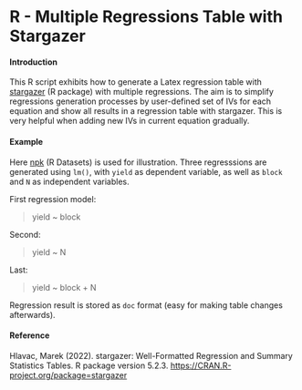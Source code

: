 # R - Multiple Regressions Table with Stargazer
#### Introduction

This R script exhibits how to generate a Latex regression table with [stargazer](https://cran.r-project.org/web/packages/stargazer/stargazer.pdf) (R package) with multiple regressions. The aim is to simplify regressions generation processes by user-defined set of IVs for each equation and show all results in a regression table with stargazer. This is very helpful when adding new IVs in current equation gradually.

#### Example
Here [npk](https://stat.ethz.ch/R-manual/R-devel/library/datasets/html/npk.html) (R Datasets) is used for illustration. Three regresssions are generated using ```lm()```, with ```yield``` as dependent variable, as well as ```block``` and ```N``` as independent variables. 

First regression model:
> yield ~ block

Second:
> yield ~ N

Last:
> yield ~ block + N

Regression result is stored as ```doc``` format (easy for making table changes afterwards).

#### Reference
 Hlavac, Marek (2022). stargazer: Well-Formatted Regression and Summary Statistics Tables.
 R package version 5.2.3. https://CRAN.R-project.org/package=stargazer
